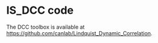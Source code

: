 # IS_DCC code
The DCC toolbox is available at https://github.com/canlab/Lindquist_Dynamic_Correlation.
